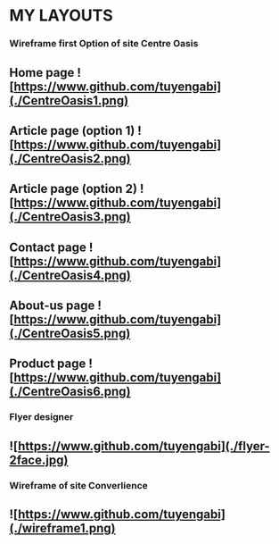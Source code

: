 # MY LAYOUTS

### Wireframe first Option of site Centre Oasis
Home page
![https://www.github.com/tuyengabi](./CentreOasis1.png)
---------------------
Article page (option 1)
![https://www.github.com/tuyengabi](./CentreOasis2.png)
---------------------
Article page (option 2)
![https://www.github.com/tuyengabi](./CentreOasis3.png)
---------------------
Contact page
![https://www.github.com/tuyengabi](./CentreOasis4.png)
---------------------
About-us page
![https://www.github.com/tuyengabi](./CentreOasis5.png)
---------------------
Product page
![https://www.github.com/tuyengabi](./CentreOasis6.png)
------------------------------------------


### Flyer designer 
![https://www.github.com/tuyengabi](./flyer-2face.jpg)
------------------------------------------


### Wireframe of site Converlience
![https://www.github.com/tuyengabi](./wireframe1.png)
------------------------------------------


